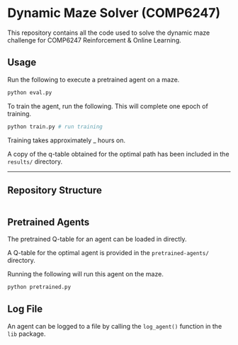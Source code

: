 # Dynamic Maze Solver (COMP6247)

This repository contains all the code used to solve the dynamic
maze challenge for COMP6247 Reinforcement & Online Learning.

[//]: # (todo - create config file)
[//]: # (todo - write up training)
[//]: # (todo - write up inference/running)
[//]: # (todo - write up directory structure)
[//]: # (todo - requirements.txt)

## Usage

Run the following to execute a pretrained agent on a maze.
```bash
python eval.py
```

To train the agent, run the following.
This will complete one epoch of training. 
```bash
python train.py # run training
```


Training takes approximately _ hours on.

A copy of the q-table obtained for the optimal path has been
included in the `results/` directory.

---

## Repository Structure

```bash

```

## Pretrained Agents

The pretrained Q-table for an agent can be loaded in directly.

A Q-table for the optimal agent is provided in the `pretrained-agents/` directory.

Running the following will run this agent on the maze.

```bash
python pretrained.py
```

## Log File

An agent can be logged to a file by calling the `log_agent()` function in the `lib` package.

[//]: # (The agent observation at every time-step is encoded in a text representation for easy logging. )

[//]: # (`X` marks the position of the agent. `W` denotes a wall.)

[//]: # (A digit &#40;`0-2`&#41; denotes the life-time of a fire.)

[//]: # (If the block is empty, it is an empty path.)

[//]: # (Some examples are shown below.)

[//]: # ()
[//]: # (```txt)

[//]: # (agent surrounded by walls:)

[//]: # (|W|W|W|)

[//]: # (|W|X|W|)

[//]: # (|W|W|W|)

[//]: # ()
[//]: # (agent surrounded by empty paths with walls in the diagonals:)

[//]: # (|W| |W|)

[//]: # (| |X| |)

[//]: # (|W| |W|)

[//]: # ()
[//]: # (agent with one fire:)

[//]: # (|W|W|W|)

[//]: # (| |X|2|)

[//]: # (|W|W|W|)

[//]: # ()
[//]: # (agent with two fires:)

[//]: # (|W|1|W|)

[//]: # (|0|X|W|)

[//]: # (|W| |W|)

[//]: # (```)